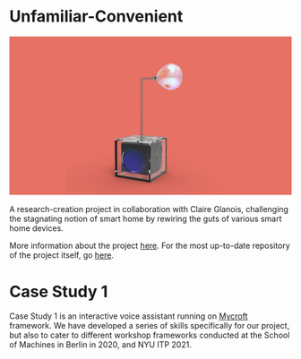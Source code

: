 # Unfamiliar-Convenient

![uvc](https://github.com/modern-online/Unfamiliar-Convenient/blob/main/images/chris3.png)

A research-creation project in collaboration with Claire Glanois, challenging the stagnating notion of smart home by rewiring the guts of various smart home devices. 

More information about the project [here](https://vjnks.com/works/unfamiliar-convenient-project-in-progress-46).
For the most up-to-date repository of the project itself, go [here](https://github.com/claireaoi/unfamiliarconvenient).

# Case Study 1 

Case Study 1 is an interactive voice assistant running on [Mycroft](https://github.com/mycroftai) framework. We have developed a series of skills specifically for our project, but also to cater to different workshop frameworks conducted at the School of Machines in Berlin in 2020, and NYU ITP 2021. 
